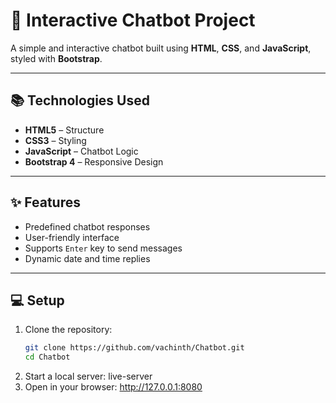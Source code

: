 # 🚀 **Interactive Chatbot Project**

A simple and interactive chatbot built using **HTML**, **CSS**, and **JavaScript**, styled with **Bootstrap**.

---

## 📚 **Technologies Used**
- **HTML5** – Structure  
- **CSS3** – Styling  
- **JavaScript** – Chatbot Logic  
- **Bootstrap 4** – Responsive Design  

---

## ✨ **Features**
- Predefined chatbot responses  
- User-friendly interface  
- Supports `Enter` key to send messages  
- Dynamic date and time replies  

---

## 💻 **Setup**
1. Clone the repository:  
   ```bash
   git clone https://github.com/vachinth/Chatbot.git
   cd Chatbot
2. Start a local server:
        live-server
3. Open in your browser:
        http://127.0.0.1:8080
